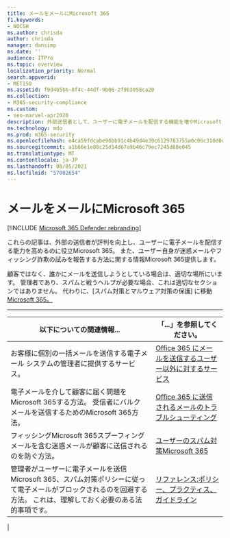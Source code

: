 ```yaml
---
title: メールをメールにMicrosoft 365
f1.keywords:
- NOCSH
ms.author: chrisda
author: chrisda
manager: dansimp
ms.date: ''
audience: ITPro
ms.topic: overview
localization_priority: Normal
search.appverid:
- MET150
ms.assetid: f9d4b5b6-8f4c-44df-9b06-2f9b3058ca20
ms.collection:
- M365-security-compliance
ms.custom:
- seo-marvel-apr2020
description: 外部送信者として、ユーザーに電子メールを配信する機能を増やMicrosoft 365。 また、フィッシング詐欺の試みを外部ユーザー&迷惑メールを報告する方法も学習します。
ms.technology: mdo
ms.prod: m365-security
ms.openlocfilehash: e4ca59fdcabe96bb91c4b49d4e30c6129783755a0c06c310d0d9f3948fe514c9
ms.sourcegitcommit: a1b66e1e80c25d14d67a9b46c79ec7245d88e045
ms.translationtype: MT
ms.contentlocale: ja-JP
ms.lasthandoff: 08/05/2021
ms.locfileid: "57002654"
---
```

# <a name="sending-mail-to-microsoft-365"></a>メールをメールにMicrosoft 365

[!INCLUDE [Microsoft 365 Defender rebranding](../includes/microsoft-defender-for-office.md)]


これらの記事は、外部の送信者が評判を向上し、ユーザーに電子メールを配信する能力を高めるのに役立Microsoft 365。 また、ユーザー自身が迷惑メールやフィッシング詐欺の試みを報告する方法に関する情報Microsoft 365提供します。

顧客ではなく、誰かにメールを送信しようとしている場合は、適切な場所にいます。 管理者であり、スパムと戦うヘルプが必要な場合、これは適切なセクションではありません。 代わりに、[スパム対策とマルウェア対策の保護] に移動[Microsoft 365。](anti-spam-and-anti-malware-protection.md)

****

|以下についての関連情報...|「...」を参照してください。|
|---|---|
|お客様に個別の一括メールを送信する電子メール システムの管理者に提供するサービス。|[Office 365 にメールを送信するユーザー以外に対するサービス](services-for-non-customers.md)|
|電子メールを介して顧客に届く問題をMicrosoft 365する方法。 受信者にバルク メールを送信するためのMicrosoft 365方法。|[Office 365 に送信されるメールのトラブルシューティング](troubleshooting-mail-sent-to-office-365.md)|
|フィッシングMicrosoft 365スプーフィングメールを含む迷惑メールが顧客に送信されるのを防ぐ方法。|[ユーザーのスパム対策Microsoft 365](anti-spam-protection.md)|
|管理者がユーザーに電子メールを送信Microsoft 365、スパム対策ポリシーに従って電子メールがブロックされるのを回避する方法。 これは、理解しておく必要のある法的事項です。|[リファレンス:ポリシー、プラクティス、ガイドライン](reference-policies-practices-and-guidelines.md)|
|
